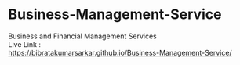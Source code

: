 # Business-Management-Service
Business and Financial Management Services
<br>
Live Link :
<br>
https://bibratakumarsarkar.github.io/Business-Management-Service/

